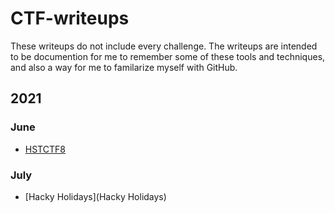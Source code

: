# CTF-writeups

These writeups do not include every challenge. The writeups are intended to be documention for me to remember some of these tools and techniques, and also a way for me to familarize myself with GitHub.

## 2021

### June
- [HSTCTF8](HSCTF8)

### July
- [Hacky Holidays](Hacky Holidays)
